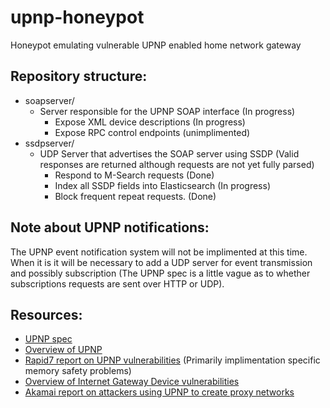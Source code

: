 # upnp-honeypot
Honeypot emulating vulnerable UPNP enabled home network gateway

## Repository structure:
- soapserver/
	- Server responsible for the UPNP SOAP interface (In progress)
		- Expose XML device descriptions (In progress)
		- Expose RPC control endpoints (unimplimented)
- ssdpserver/
	- UDP Server that advertises the SOAP server using SSDP (Valid responses are returned although requests are not yet fully parsed)
		- Respond to M-Search requests (Done)
		- Index all SSDP fields into Elasticsearch (In progress)
		- Block frequent repeat requests. (Done)

## Note about UPNP notifications:
The UPNP event notification system will not be implimented at this time.
When it is it will be necessary to add a UDP server for event transmission and possibly subscription
(The UPNP spec is a little vague as to whether subscriptions requests are sent over HTTP or UDP).

## Resources:
- [UPNP spec](http://upnp.org/specs/arch/UPnP-arch-DeviceArchitecture-v1.1.pdf)
- [Overview of UPNP](http://www.upnp-hacks.org/upnp.html)
- [Rapid7 report on UPNP vulnerabilities](https://information.rapid7.com/rs/411-NAK-970/images/SecurityFlawsUPnP%20(1).pdf) (Primarily implimentation specific memory safety problems)
- [Overview of Internet Gateway Device vulnerabilities](http://www.upnp-hacks.org/igd.html)
- [Akamai report on attackers using UPNP to create proxy networks](https://www.akamai.com/us/en/multimedia/documents/white-paper/upnproxy-blackhat-proxies-via-nat-injections-white-paper.pdf)
